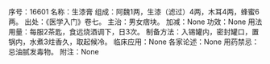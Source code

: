 序号：16601
名称：生漆膏
组成：阿魏1两，生漆（滤过）4两，木耳4两，蜂蜜6两。
出处：《医学入门》卷七。
主治：男女痞块。
加减：None
功效：None
用法用量：每服2茶匙，食远烧酒调下，日3次。
制备方法：入锡罐内，密封罐口，置锅内，水煮3炷香久，取起候冷。
临床应用：None
各家论述：None
用药禁忌：忌油腻发毒物。
附注：None

